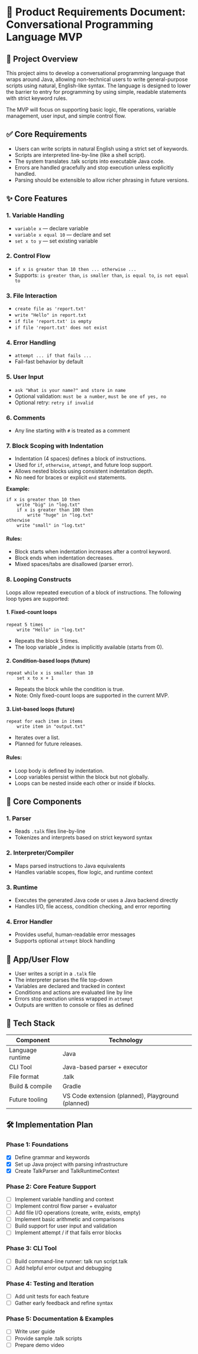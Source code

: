 # 📝 Product Requirements Document: Conversational Programming Language MVP
## 🚀 Project Overview
This project aims to develop a conversational programming language that wraps around Java, allowing non-technical users to write general-purpose scripts using natural, English-like syntax. The language is designed to lower the barrier to entry for programming by using simple, readable statements with strict keyword rules.

The MVP will focus on supporting basic logic, file operations, variable management, user input, and simple control flow.

## ✅ Core Requirements
- Users can write scripts in natural English using a strict set of keywords.
- Scripts are interpreted line-by-line (like a shell script).
- The system translates .talk scripts into executable Java code.
- Errors are handled gracefully and stop execution unless explicitly handled.
- Parsing should be extensible to allow richer phrasing in future versions.

## ✨ Core Features
### 1. Variable Handling
- `variable x` — declare variable
- `variable x equal 10` — declare and set
- `set x to y` — set existing variable

### 2. Control Flow
- `if x is greater than 10 then ... otherwise ...`
- Supports: `is greater than`, `is smaller than`, `is equal to`, `is not equal to`

### 3. File Interaction
- `create file as 'report.txt'`
- `write "Hello" in report.txt`
- `if file 'report.txt' is empty`
- `if file 'report.txt' does not exist`

### 4. Error Handling
- `attempt ... if that fails ...`
- Fail-fast behavior by default

### 5. User Input
- `ask "What is your name?" and store in name`
- Optional validation: `must be a number`, `must be one of yes, no`
- Optional retry: `retry if invalid`

### 6. Comments
- Any line starting with `#` is treated as a comment

### 7. Block Scoping with Indentation
- Indentation (4 spaces) defines a block of instructions.
- Used for `if`, `otherwise`, `attempt`, and future loop support.
- Allows nested blocks using consistent indentation depth.
- No need for braces or explicit `end` statements.

**Example:**
```plaintext
if x is greater than 10 then
    write "big" in "log.txt"
    if x is greater than 100 then
        write "huge" in "log.txt"
otherwise
    write "small" in "log.txt"
```

#### Rules:
- Block starts when indentation increases after a control keyword.
- Block ends when indentation decreases.
- Mixed spaces/tabs are disallowed (parser error).

### 8. Looping Constructs

Loops allow repeated execution of a block of instructions. The following loop types are supported:

#### 1. Fixed-count loops
```plaintext
repeat 5 times
    write "Hello" in "log.txt"
```
- Repeats the block 5 times.
- The loop variable _index is implicitly available (starts from 0).

#### 2. Condition-based loops (future)
```
repeat while x is smaller than 10
    set x to x + 1
```
- Repeats the block while the condition is true.
- Note: Only fixed-count loops are supported in the current MVP.

#### 3. List-based loops (future)
```
repeat for each item in items
    write item in "output.txt"
```
- Iterates over a list.
- Planned for future releases.

#### Rules:
- Loop body is defined by indentation.
- Loop variables persist within the block but not globally.
- Loops can be nested inside each other or inside if blocks.

## 🧩 Core Components
### 1. Parser
- Reads `.talk` files line-by-line
- Tokenizes and interprets based on strict keyword syntax

### 2. Interpreter/Compiler
- Maps parsed instructions to Java equivalents
- Handles variable scopes, flow logic, and runtime context

### 3. Runtime
- Executes the generated Java code or uses a Java backend directly
- Handles I/O, file access, condition checking, and error reporting

### 4. Error Handler
- Provides useful, human-readable error messages
- Supports optional `attempt` block handling

## 🔁 App/User Flow
- User writes a script in a `.talk` file
- The interpreter parses the file top-down
- Variables are declared and tracked in context
- Conditions and actions are evaluated line by line
- Errors stop execution unless wrapped in `attempt`
- Outputs are written to console or files as defined

## 🧱 Tech Stack
|Component	|Technology|
|------| ------|
|Language runtime|	Java|
|CLI Tool	|Java-based parser + executor|
|File format	|.talk|
|Build & compile	|Gradle|
|Future tooling	| VS Code extension (planned), Playground (planned)|

## 🛠 Implementation Plan
### Phase 1: Foundations
- [x] Define grammar and keywords
- [x] Set up Java project with parsing infrastructure
- [x] Create TalkParser and TalkRuntimeContext

### Phase 2: Core Feature Support
- [ ] Implement variable handling and context
- [ ] Implement control flow parser + evaluator
- [ ] Add file I/O operations (create, write, exists, empty)
- [ ] Implement basic arithmetic and comparisons
- [ ] Build support for user input and validation
- [ ] Implement attempt / if that fails error blocks

### Phase 3: CLI Tool
- [ ] Build command-line runner: talk run script.talk
- [ ] Add helpful error output and debugging

### Phase 4: Testing and Iteration
- [ ] Add unit tests for each feature
- [ ] Gather early feedback and refine syntax

### Phase 5: Documentation & Examples
- [ ] Write user guide
- [ ] Provide sample .talk scripts
- [ ] Prepare demo video